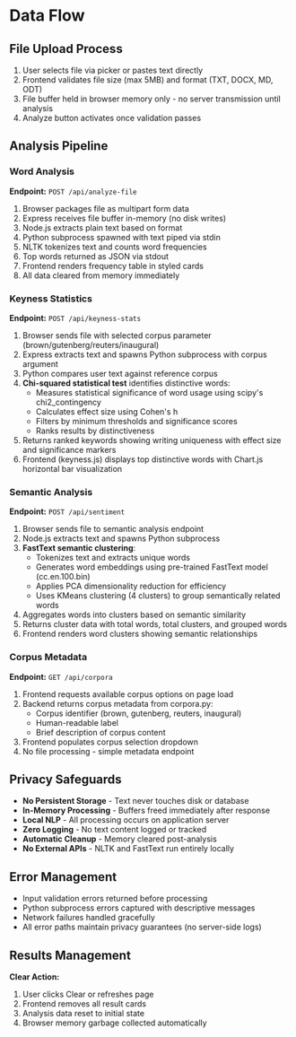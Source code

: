 # Data Flow

## File Upload Process

1. User selects file via picker or pastes text directly
2. Frontend validates file size (max 5MB) and format (TXT, DOCX, MD, ODT)
3. File buffer held in browser memory only - no server transmission until analysis
4. Analyze button activates once validation passes

## Analysis Pipeline

### Word Analysis
**Endpoint:** `POST /api/analyze-file`

1. Browser packages file as multipart form data
2. Express receives file buffer in-memory (no disk writes)
3. Node.js extracts plain text based on format
4. Python subprocess spawned with text piped via stdin
5. NLTK tokenizes text and counts word frequencies
6. Top words returned as JSON via stdout
7. Frontend renders frequency table in styled cards
8. All data cleared from memory immediately

### Keyness Statistics
**Endpoint:** `POST /api/keyness-stats`

1. Browser sends file with selected corpus parameter (brown/gutenberg/reuters/inaugural)
2. Express extracts text and spawns Python subprocess with corpus argument
3. Python compares user text against reference corpus
4. **Chi-squared statistical test** identifies distinctive words:
   - Measures statistical significance of word usage using scipy's chi2_contingency
   - Calculates effect size using Cohen's h
   - Filters by minimum thresholds and significance scores
   - Ranks results by distinctiveness
5. Returns ranked keywords showing writing uniqueness with effect size and significance markers
6. Frontend (keyness.js) displays top distinctive words with Chart.js horizontal bar visualization

### Semantic Analysis
**Endpoint:** `POST /api/sentiment`

1. Browser sends file to semantic analysis endpoint
2. Node.js extracts text and spawns Python subprocess
3. **FastText semantic clustering**:
   - Tokenizes text and extracts unique words
   - Generates word embeddings using pre-trained FastText model (cc.en.100.bin)
   - Applies PCA dimensionality reduction for efficiency
   - Uses KMeans clustering (4 clusters) to group semantically related words
4. Aggregates words into clusters based on semantic similarity
5. Returns cluster data with total words, total clusters, and grouped words
6. Frontend renders word clusters showing semantic relationships

### Corpus Metadata
**Endpoint:** `GET /api/corpora`

1. Frontend requests available corpus options on page load
2. Backend returns corpus metadata from corpora.py:
   - Corpus identifier (brown, gutenberg, reuters, inaugural)
   - Human-readable label
   - Brief description of corpus content
3. Frontend populates corpus selection dropdown
4. No file processing - simple metadata endpoint

## Privacy Safeguards

- **No Persistent Storage** - Text never touches disk or database
- **In-Memory Processing** - Buffers freed immediately after response
- **Local NLP** - All processing occurs on application server
- **Zero Logging** - No text content logged or tracked
- **Automatic Cleanup** - Memory cleared post-analysis
- **No External APIs** - NLTK and FastText run entirely locally

## Error Management

- Input validation errors returned before processing
- Python subprocess errors captured with descriptive messages
- Network failures handled gracefully
- All error paths maintain privacy guarantees (no server-side logs)

## Results Management

**Clear Action:**
1. User clicks Clear or refreshes page
2. Frontend removes all result cards
3. Analysis data reset to initial state
4. Browser memory garbage collected automatically

